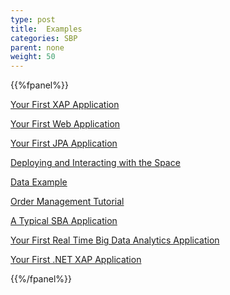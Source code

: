 ```yaml
---
type: post
title:  Examples
categories: SBP
parent: none
weight: 50
---
```



{{%fpanel%}}

[Your First XAP Application](./first-xap-app.html)

[Your First Web Application](./first-web-app.html)

[Your First JPA Application](./first-jpa-app.html)

[Deploying and Interacting with the Space](./deploying-and-interacting-with-the-space.html)

[Data Example](./the-openspaces-data-example.html)

[Order Management Tutorial](./xap-order-management-tutorial.html)

[A Typical SBA Application](./a-typical-sba-application.html)

[Your First Real Time Big Data Analytics Application](./first-real-time-big-data-analytics-app.html)

[Your First .NET XAP Application](./dotnet-your-first-xap-application.html)


{{%/fpanel%}}